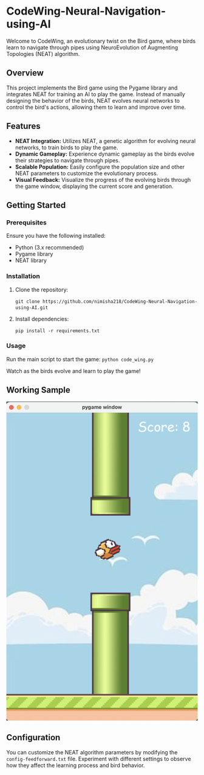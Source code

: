 # CodeWing-Neural-Navigation-using-AI

Welcome to CodeWing, an evolutionary twist on the Bird game, where birds learn to navigate through pipes using NeuroEvolution of Augmenting Topologies (NEAT) algorithm.

## Overview

This project implements the Bird game using the Pygame library and integrates NEAT for training an AI to play the game. Instead of manually designing the behavior of the birds, NEAT evolves neural networks to control the bird's actions, allowing them to learn and improve over time.

## Features

- **NEAT Integration:** Utilizes NEAT, a genetic algorithm for evolving neural networks, to train birds to play the game.
- **Dynamic Gameplay:** Experience dynamic gameplay as the birds evolve their strategies to navigate through pipes.
- **Scalable Population:** Easily configure the population size and other NEAT parameters to customize the evolutionary process.
- **Visual Feedback:** Visualize the progress of the evolving birds through the game window, displaying the current score and generation.

## Getting Started

### Prerequisites

Ensure you have the following installed:

- Python (3.x recommended)
- Pygame library
- NEAT library

### Installation

1. Clone the repository:
    ```
    git clone https://github.com/nimisha218/CodeWing-Neural-Navigation-using-AI.git
    ```


3. Install dependencies:
    ```
    pip install -r requirements.txt
    ```

### Usage

Run the main script to start the game:
    ```
    python code_wing.py
    ```

Watch as the birds evolve and learn to play the game!

## Working Sample

![Task Manager Screenshot](imgs/working_model.png)

## Configuration

You can customize the NEAT algorithm parameters by modifying the `config-feedforward.txt` file. Experiment with different settings to observe how they affect the learning process and bird behavior.

